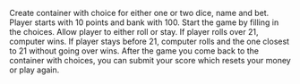 Create container with choice for either one or two dice, name and bet. Player starts with 10 points and bank with 100.
Start the game by filling in the choices.
Allow player to either roll or stay.
If player rolls over 21, computer wins.
If player stays before 21, computer rolls and the one closest to 21 without going over wins.
After the game you come back to the container with choices, you can submit your score which resets your money or play again.
